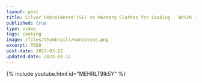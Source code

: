 ```yaml
---
layout: post
title: Silver Embroidered (SE) vs Mastery Clothes for Cooking - Which is Better? (BDO)
published: true
type: video
tags: cooking
image: /files/thumbnails/manosvsse.png
excerpt: TODO
post-date: 2023-03-12
updated-date: 2023-03-12
---
```



{% include youtube.html id="MEHRLT9Ik5Y" %}